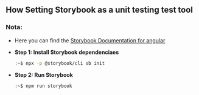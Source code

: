 ## How Setting Storybook as a unit testing test tool

### Nota:
  - Here you can find the [Storybook Documentation for angular](https://storybook.js.org/docs/angular/get-started/introduction)

- **Step 1: Install Storybook dependenciaes**
  ```bash
  :~$ npx -p @storybook/cli sb init
  ```

- **Step 2: Run Storybook**

  ```bash
  :~$ npm run storybook
  ```
